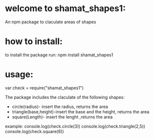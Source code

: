 # welcome to shamat_shapes1:
An npm package to claculate areas of shapes

# how to install:
to install the package run:
npm install shamat_shapes1

# usage:
var check = require("shamat_shapes1")


The package includes the claculate of the following shapes:
- circle(radius)- insert the radius, returns the area
- triangle(base,height)-insert the base and the height, returns the area
- square(Length)- insert the lenght ,returns the area


example:
console.log(check.circle(3))
console.log(check.triangle(2,5))
console.log(check.square(6))


